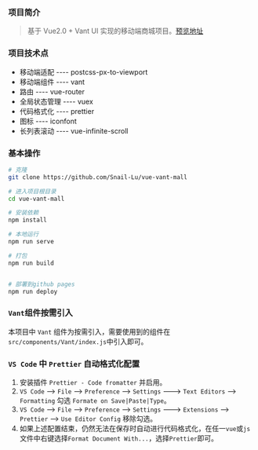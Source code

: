 ### 项目简介

> 基于 Vue2.0 + Vant UI 实现的移动端商城项目。[预览地址](https://snail-lu.github.io/vue-vant-mall/)

### 项目技术点

- 移动端适配 ---- postcss-px-to-viewport
- 移动端组件 ---- vant
- 路由 ---- vue-router
- 全局状态管理 ---- vuex
- 代码格式化 ---- prettier
- 图标 ---- iconfont
- 长列表滚动 ---- vue-infinite-scroll

### 基本操作

```bash
# 克隆
git clone https://github.com/Snail-Lu/vue-vant-mall

# 进入项目根目录
cd vue-vant-mall

# 安装依赖
npm install

# 本地运行
npm run serve

# 打包
npm run build


# 部署到github pages
npm run deploy
```

### `Vant`组件按需引入

本项目中 `Vant` 组件为按需引入，需要使用到的组件在`src/components/Vant/index.js`中引入即可。

### `VS Code` 中 `Prettier` 自动格式化配置

1. 安装插件 `Prettier - Code fromatter` 并启用。
2. `VS Code` --> `File` --> `Preference` --> `Settings` ---> `Text Editors` --> `Formatting` 勾选 `Formate on Save|Paste|Type`。
3. `VS Code` --> `File` --> `Preference` --> `Settings` ---> `Extensions` --> `Prettier` --> `Use Editor Config` 移除勾选。
4. 如果上述配置结束，仍然无法在保存时自动进行代码格式化，在任一`vue`或`js`文件中右键选择`Format Document With...`，选择`Prettier`即可。
